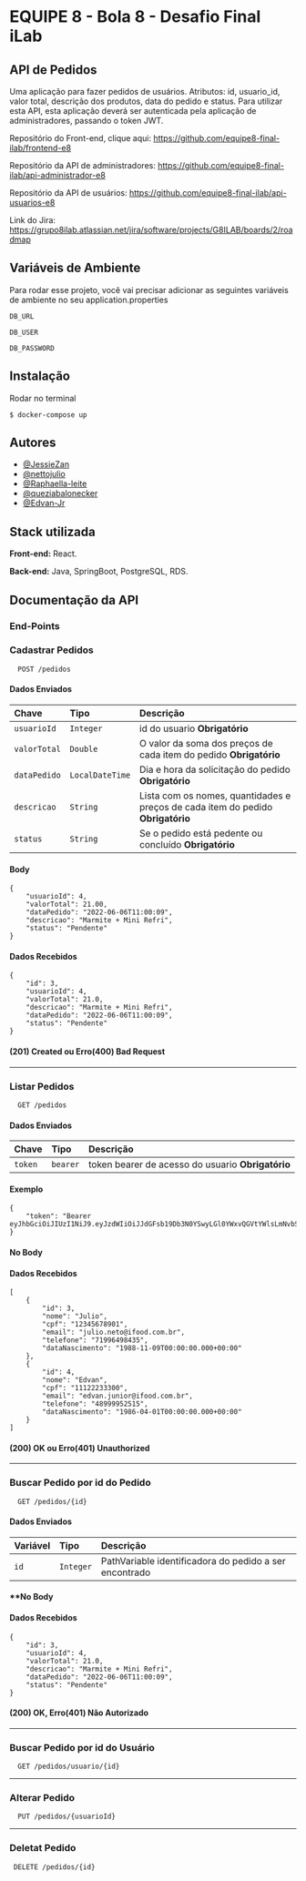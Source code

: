 # EQUIPE 8 - Bola 8 - Desafio Final iLab

## API de Pedidos

Uma aplicação para fazer pedidos de usuários. Atributos: id, usuario_id, valor total, descrição dos produtos,
data do pedido e status. Para utilizar esta API, esta aplicação deverá ser autenticada pela aplicação
de administradores, passando o token JWT.

Repositório do Front-end, clique aqui: https://github.com/equipe8-final-ilab/frontend-e8

Repositório da API de administradores: https://github.com/equipe8-final-ilab/api-administrador-e8

Repositório da API de usuários: https://github.com/equipe8-final-ilab/api-usuarios-e8

Link do Jira: https://grupo8ilab.atlassian.net/jira/software/projects/G8ILAB/boards/2/roadmap

## Variáveis de Ambiente

Para rodar esse projeto, você vai precisar adicionar as seguintes variáveis de ambiente no seu 
application.properties

`DB_URL`

`DB_USER`

`DB_PASSWORD`

## Instalação
Rodar no terminal
```
$ docker-compose up
```

## Autores

- [@JessieZan](https://www.github.com/JessieZan)
- [@nettojulio](https://www.github.com/nettojulio)
- [@Raphaella-leite](https://github.com/Raphaella-leite)
- [@queziabalonecker](https://github.com/queziabalonecker)
- [@Edvan-Jr](https://github.com/Edvan-Jr)

## Stack utilizada

**Front-end:** React.

**Back-end:** Java, SpringBoot, PostgreSQL, RDS.


## Documentação da API

### End-Points

### Cadastrar Pedidos

```http
  POST /pedidos
```

#### Dados Enviados

| Chave   | Tipo       | Descrição                           |
| :---------- | :--------- | :---------------------------------- |
| `usuarioId` | `Integer` | id do usuario **Obrigatório** |
| `valorTotal` | `Double` | O valor da soma dos preços de cada item do pedido **Obrigatório** |
| `dataPedido` | `LocalDateTime` | Dia e hora da solicitação do pedido **Obrigatório** |
| `descricao` | `String` | Lista com os nomes, quantidades e preços de cada item do pedido **Obrigatório** |
| `status` | `String` | Se o pedido está pedente ou concluído **Obrigatório** |


#### Body
```http
{
	"usuarioId": 4,
	"valorTotal": 21.00,
	"dataPedido": "2022-06-06T11:00:09",
	"descricao": "Marmite + Mini Refri",
	"status": "Pendente"
}
```

#### Dados Recebidos
```http
{
	"id": 3,
	"usuarioId": 4,
	"valorTotal": 21.0,
	"descricao": "Marmite + Mini Refri",
	"dataPedido": "2022-06-06T11:00:09",
	"status": "Pendente"
}
```

#### (201) Created ou Erro(400) Bad Request

---


### Listar Pedidos

```http
  GET /pedidos
```

#### Dados Enviados

| Chave   | Tipo       | Descrição                                   |
| :---------- | :--------- | :------------------------------------------ |
| `token` | `bearer` | token bearer de acesso do usuario **Obrigatório** |

#### Exemplo
```http
{
	"token": "Bearer eyJhbGciOiJIUzI1NiJ9.eyJzdWIiOiJJdGFsb19Db3N0YSwyLGl0YWxvQGVtYWlsLmNvbSw3MTEyMzQ1Njc4OSIsImlzcyI6IkZvb2RMb3ZlcnMiLCJleHAiOjE2NDg3ODA4Nzl9.0UW7jMU8_S9VvluB3tMDvwRHAbp6ZcMoCoyFRrO6Udk"
}
```

#### No Body

#### Dados Recebidos

```http
[
  	{
		"id": 3,
		"nome": "Julio",
		"cpf": "12345678901",
		"email": "julio.neto@ifood.com.br",
		"telefone": "71996498435",
		"dataNascimento": "1988-11-09T00:00:00.000+00:00"
	},
	{
		"id": 4,
		"nome": "Edvan",
		"cpf": "11122233300",
		"email": "edvan.junior@ifood.com.br",
		"telefone": "48999952515",
		"dataNascimento": "1986-04-01T00:00:00.000+00:00"
	}
]
```

#### (200) OK ou Erro(401) Unauthorized

---


### Buscar Pedido por id do Pedido

```http
  GET /pedidos/{id}
```

#### Dados Enviados

| Variável   | Tipo       | Descrição                                   |
| :---------- | :--------- | :------------------------------------------ |
| `id`      | `Integer` | PathVariable identificadora do pedido a ser encontrado |

#### **No Body

#### Dados Recebidos

```http
{
	"id": 3,
	"usuarioId": 4,
	"valorTotal": 21.0,
	"descricao": "Marmite + Mini Refri",
	"dataPedido": "2022-06-06T11:00:09",
	"status": "Pendente"
}
```

#### (200) OK, Erro(401) Não Autorizado

---

### Buscar Pedido por id do Usuário

```http
  GET /pedidos/usuario/{id}
```

---

### Alterar Pedido

```http
  PUT /pedidos/{usuarioId}
```

---

### Deletat Pedido

```http
 DELETE /pedidos/{id}
```
